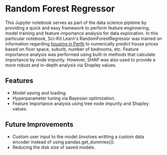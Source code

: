 # Random Forest Regressor
This Jupyter notebook serves as part of the data science pipleine by providing a quick and easy framework to
perform feature enginnering, model training and feature importance analysis for data exploration. In this particular notebook,
Sci-Kit Learn's RandomForestRegressor was trained on information regarding [housing in Perth](https://www.kaggle.com/datasets/syuzai/perth-house-prices) to
numerically predict house prices based on floor space, suburb, number of bedrooms, etc. Feature importance analysis was performed using 
built-in methods that calculate importance by node impurity. However, SHAP was also used to provide a more robust and in-depth analysis
via Shapley values.

## Features

- Model saving and loading.
- Hyperparameter tuning via Bayesian optimization.
- Feature importance analysis using tree node impurity and Shapley values.

## Future Improvements

- Custom user input to the model (involves writting a custom data encoder instead of using pandas.get_dummies()).
- Reducing the disk size of saved models.
